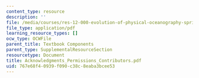 ```yaml
---
content_type: resource
description: ''
file: /media/courses/res-12-000-evolution-of-physical-oceanography-spring-2007/767e68f40939f090c38c8eaba3bcee53_Acknowledgments_Permissions_Contributors.pdf
file_type: application/pdf
learning_resource_types: []
ocw_type: OCWFile
parent_title: Textbook Components
parent_type: SupplementalResourceSection
resourcetype: Document
title: Acknowledgments_Permissions_Contributors.pdf
uid: 767e68f4-0939-f090-c38c-8eaba3bcee53
---
```

